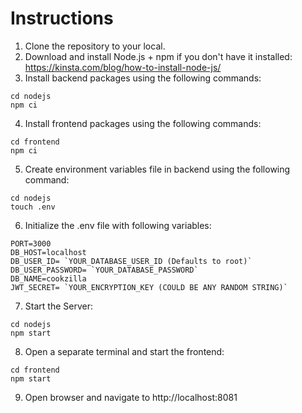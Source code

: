 # Instructions

1. Clone the repository to your local.
2. Download and install Node.js + npm if you don't have it installed: https://kinsta.com/blog/how-to-install-node-js/
3. Install backend packages using the following commands:
```
cd nodejs
npm ci
```
4. Install frontend packages using the following commands:
```
cd frontend
npm ci
```
5. Create environment variables file in backend using the following command:
```
cd nodejs
touch .env
```
6. Initialize the .env file with following variables:
```
PORT=3000
DB_HOST=localhost
DB_USER_ID= `YOUR_DATABASE_USER_ID (Defaults to root)`
DB_USER_PASSWORD= `YOUR_DATABASE_PASSWORD`
DB_NAME=cookzilla
JWT_SECRET= `YOUR_ENCRYPTION_KEY (COULD BE ANY RANDOM STRING)`
```
7. Start the Server:
```
cd nodejs
npm start
```
8. Open a separate terminal and start the frontend:
```
cd frontend
npm start
```
9. Open browser and navigate to http://localhost:8081
